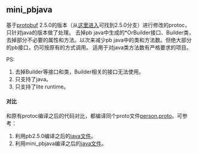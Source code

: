 ## mini_pbjava
基于[protobuf](https://github.com/protocolbuffers/protobuf) 2.5.0的版本（从[这里进入](https://github.com/protocolbuffers/protobuf/releases/tag/v2.5.0)可找到2.5.0分支）进行修改的protoc，只针对java的版本做了处理。
去掉pb java中生成的*OrBuilder接口、Builder类，去掉部分不必要的属性和方法。以次来减少pb java中的类和方法数。但绝大部分的pb接口，仍可按原有的方式调用。
适用于对java类方法数有严格要求的项目。

PS: 

1. 去掉Builder等接口和类，Builder相关的接口无法使用。
2. 只支持了java。
3. 只支持了lite runtime。

#### 对比

和原有protoc编译之后的代码对比，都编译同个proto文件[person.proto](https://github.com/jammychan/mini_pbjava/blob/main/vs_pb2.5.0/person.proto)。可参考：

1. 利用pb2.5.0编译之后的[java文件](https://github.com/jammychan/mini_pbjava/blob/main/vs_pb2.5.0/out_java_pb2.5.0/com/example/tutorial/PBPerson.java)。
2. 利用mini_pbjava编译之后的[java文件](https://github.com/jammychan/mini_pbjava/blob/main/vs_pb2.5.0/out_java_mini_pbjava/com/example/tutorial/PBPerson.java)。

